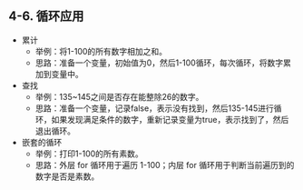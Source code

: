 ## 4-6. 循环应用

- 累计
  - 举例：将1-100的所有数字相加之和。
  - 思路：准备一个变量，初始值为0，然后1-100循环，每次循环，将数字累加到变量中。
- 查找
  - 举例：135~145之间是否存在能整除26的数字。
  - 思路：准备一个变量，记录false，表示没有找到，然后135-145进行循环，如果发现满足条件的数字，重新记录变量为true，表示找到了，然后退出循环。
- 嵌套的循环
  - 举例：打印1-100的所有素数。
  - 思路：外层 for 循环用于遍历 1-100；内层 for 循环用于判断当前遍历到的数字是否是素数。